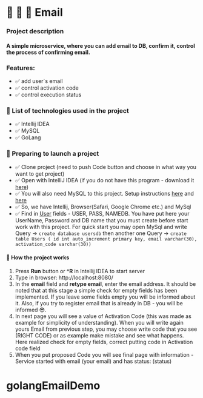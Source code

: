# 📨 📨 📨 Email 

### Project description

#### A simple microservice, where you can add email to DB, confirm it, control the process of confirming email.

### Features:

* ✅ add user`s email
* ✅ control activation code
* ✅ control execution status

### 📝 List of technologies used in the project

* ✅ Intellij IDEA
* ✅ MySQL
* ✅ GoLang

### 📀 Preparing to launch a project

* ✅ Clone project (need to push Code button and choose in what way you want to get project)
* ✅ Open with IntelliJ IDEA (if you do not have this program - download it [here](https://www.jetbrains.com/idea/download/#section=mac))
* ✅ You will also need MySQL to this project. Setup instructions [here](https://www.youtube.com/watch?v=xaPuXh8IFIU) and [here](https://www.youtube.com/watch?v=ImqxBiv5yIY)
* ✅ So, we have Intellij, Browser(Safari, Google Chrome etc.) and MySql
* ✅ Find in [User](model/User.go) fields - USER, PASS, NAMEDB. You have put here your UserName, Password and DB name that you must create
before start work with this project. For quick start you may open MySql and write Query -> `create database usersdb` then another
one Query -> `create table Users ( id int auto_increment primary key, email varchar(30), activation_code varchar(30))`
  
#### 📌 How the project works

1. Press **Run** button or **^R** in Intellij IDEA to start server
2. Type in browser: http://localhost:8080/
3. In the **email** field and **retype email**, enter the email address. It should be noted
   that at this stage a simple check for empty fields has been implemented. If you leave some fields empty
   you will be informed about it. Also, if you try to register email that is already in DB - you will be informed 😎.
4. In next page you will see a value of Activation Code (this was made as example for simplicity of understanding).
When you will write again yours Email from previous step, you may choose write code that you see (RIGHT CODE) or 
as example make mistake and see what happens. Here realized check for empty fields, correct putting code in Activation
code field
5. When you put proposed Code you will see final page with information -
   Service started with email (your email) and has status: (status)



# golangEmailDemo
